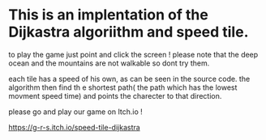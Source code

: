 # This is an implentation of the Dijkastra algoriithm and speed tile.

to play the game just point and click the screen !
please note that the deep ocean and the mountains are not walkable so dont try them.

each tile has a speed of his own, as can be seen in the source code.
the algorithm then find th e shortest path( the path which has the lowest movment speed time)
and points the charecter to that direction.


please go and play our game on Itch.io !


https://g-r-s.itch.io/speed-tile-dijkastra
